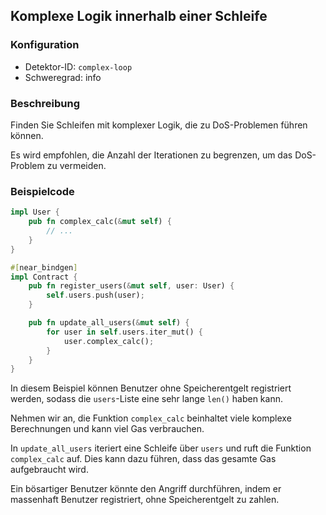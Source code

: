
## Komplexe Logik innerhalb einer Schleife

### Konfiguration

* Detektor-ID: `complex-loop`
* Schweregrad: info

### Beschreibung

Finden Sie Schleifen mit komplexer Logik, die zu DoS-Problemen führen können.

Es wird empfohlen, die Anzahl der Iterationen zu begrenzen, um das DoS-Problem zu vermeiden.

### Beispielcode

```rust
impl User {
    pub fn complex_calc(&mut self) {
        // ...
    }
}

#[near_bindgen]
impl Contract {
    pub fn register_users(&mut self, user: User) {
        self.users.push(user);
    }

    pub fn update_all_users(&mut self) {
        for user in self.users.iter_mut() {
            user.complex_calc();
        }
    }
}
```

In diesem Beispiel können Benutzer ohne Speicherentgelt registriert werden, sodass die `users`-Liste eine sehr lange `len()` haben kann.

Nehmen wir an, die Funktion `complex_calc` beinhaltet viele komplexe Berechnungen und kann viel Gas verbrauchen.

In `update_all_users` iteriert eine Schleife über `users` und ruft die Funktion `complex_calc` auf. Dies kann dazu führen, dass das gesamte Gas aufgebraucht wird.

Ein bösartiger Benutzer könnte den Angriff durchführen, indem er massenhaft Benutzer registriert, ohne Speicherentgelt zu zahlen.
